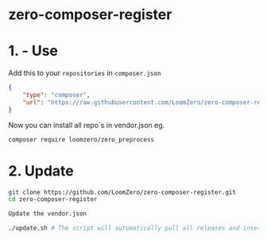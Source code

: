# zero-composer-register

# 1. - Use

Add this to your `repositories` in `composer.json`

```json
{
    "type": "composer",
    "url": "https://raw.githubusercontent.com/LoomZero/zero-composer-register/master/"
}
```

Now you can install all repo`s in vendor.json eg.

```
composer require loomzero/zero_preprocess
```

# 2. Update

```bash
git clone https://github.com/LoomZero/zero-composer-register.git
cd zero-composer-register

Update the vendor.json

./update.sh # The script will automatically pull all releases and insert it into packages.json and push it
```
